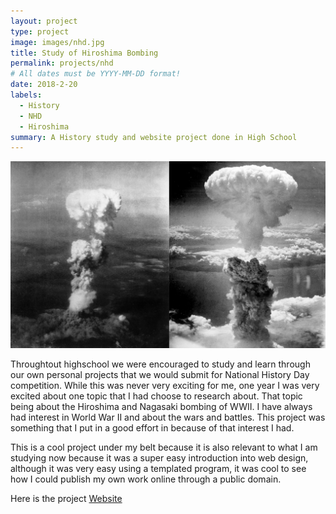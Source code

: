 ```yaml
---
layout: project
type: project
image: images/nhd.jpg
title: Study of Hiroshima Bombing
permalink: projects/nhd
# All dates must be YYYY-MM-DD format!
date: 2018-2-20
labels:
  - History
  - NHD
  - Hiroshima
summary: A History study and website project done in High School
---
```


<div class="ui small rounded images">
  <img class="Hiroshima Bombing" src="https://github.com/JohananCS/JohananCS.github.io/blob/master/images/hiroshima.jpg">
</div>

Throughtout highschool we were encouraged to study and learn through our own personal projects that we would submit for National History Day competition. While this was never very exciting for me, one year I was very excited about one topic that I had choose to research about. That topic being about the Hiroshima and Nagasaki bombing of WWII. I have always had interest in World War II and about the wars and battles. This project was something that I put in a good effort in because of that interest I had.

This is a cool project under my belt because it is also relevant to what I am studying now because it was a super easy introduction into web design, although it was very easy using a templated program, it was cool to see how I could publish my own work online through a public domain.


Here is the project [Website](http://19971852.nhd.weebly.com/annotated-bibliography.html)
